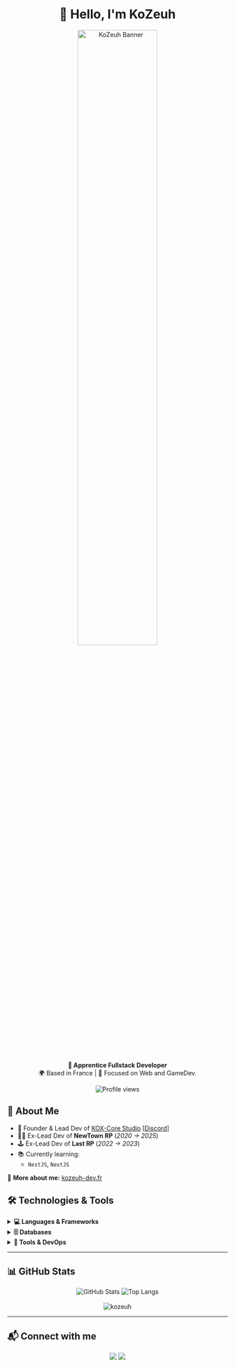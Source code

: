 <div align="center">

# 👋 Hello, I'm **KoZeuh**

<img src="https://privatent.kozeuh-dev.fr/Upload_Script/uploads/image0.jpg" alt="KoZeuh Banner" width="60%"/>

**🧠 Apprentice Fullstack Developer**  
🌍 Based in France | 🎯 Focused on Web and GameDev.

![Profile views](https://komarev.com/ghpvc/?username=KoZeuh&style=for-the-badge&color=green&label=PROFILE+VIEWS)

</div>

## 🚀 About Me

- 🛒 Founder & Lead Dev of [KOX-Core Studio](https://kox-core.tebex.io) [[Discord](https://www.discord.gg/pY5bdD7mZ3)]
- 👨‍💻 Ex-Lead Dev of **NewTown RP** (_2020 → 2025_)
- 🕹 Ex-Lead Dev of **Last RP** (_2022 → 2023_)
- 📚 Currently learning:
  - `NestJS`, `NextJS`

🔗 **More about me:** [kozeuh-dev.fr](https://www.kozeuh-dev.fr)

## 🛠️ Technologies & Tools

<details>
  <summary><strong>💻 Languages & Frameworks</strong></summary><br>

![JavaScript](https://img.shields.io/badge/JavaScript-F7DF1E?style=flat&logo=javascript&logoColor=black)
![PHP](https://img.shields.io/badge/PHP-777BB4?style=flat&logo=php&logoColor=white)
![HTML5](https://img.shields.io/badge/HTML5-E34F26?style=flat&logo=html5&logoColor=white)
![CSS3](https://img.shields.io/badge/CSS3-1572B6?style=flat&logo=css3&logoColor=white)
![SASS](https://img.shields.io/badge/SASS-CC6699?style=flat&logo=sass&logoColor=white)
![Markdown](https://img.shields.io/badge/Markdown-000000?style=flat&logo=markdown&logoColor=white)
![TypeScript](https://img.shields.io/badge/TypeScript-3178C6?style=flat&logo=typescript&logoColor=white)
![VueJS](https://img.shields.io/badge/VueJS-42b883?style=flat&logo=vue.js&logoColor=white)
![NodeJS](https://img.shields.io/badge/Node.js-339933?style=flat&logo=node.js&logoColor=white)
![ExpressJS](https://img.shields.io/badge/Express.js-000000?style=flat&logo=express&logoColor=white)
![Symfony](https://img.shields.io/badge/Symfony-000000?style=flat&logo=symfony&logoColor=white)
![Webpack](https://img.shields.io/badge/Webpack-8DD6F9?style=flat&logo=webpack&logoColor=black)
![Lua](https://img.shields.io/badge/LUA-2C2D72?style=flat&logo=lua&logoColor=white)

</details>

<details>
  <summary><strong>🗄️ Databases</strong></summary><br>

![MySQL](https://img.shields.io/badge/MySQL-4479A1?style=flat&logo=mysql&logoColor=white)
![MariaDB](https://img.shields.io/badge/MariaDB-003545?style=flat&logo=mariadb&logoColor=white)
![MongoDB](https://img.shields.io/badge/MongoDB-47A248?style=flat&logo=mongodb&logoColor=white)
![SQLite](https://img.shields.io/badge/SQLite-003B57?style=flat&logo=sqlite&logoColor=white)
![JSON](https://img.shields.io/badge/JSON-000000?style=flat&logo=json&logoColor=white)

</details>

<details>
  <summary><strong>🧰 Tools & DevOps</strong></summary><br>

![Docker](https://img.shields.io/badge/Docker-2496ED?style=flat&logo=docker&logoColor=white)
![NGINX](https://img.shields.io/badge/NGINX-269539?style=flat&logo=nginx&logoColor=white)
![Heroku](https://img.shields.io/badge/Heroku-430098?style=flat&logo=heroku&logoColor=white)
![Git](https://img.shields.io/badge/Git-F05032?style=flat&logo=git&logoColor=white)
![VSCode](https://img.shields.io/badge/VSCode-007ACC?style=flat&logo=visual-studio-code&logoColor=white)
![Trello](https://img.shields.io/badge/Trello-0079BF?style=flat&logo=trello&logoColor=white)

</details>

---

## 📊 GitHub Stats

<div align="center">
  <img src="https://github-readme-stats.vercel.app/api?username=kozeuh&show_icons=true&locale=en&theme=radical" alt="GitHub Stats" />
  <img src="https://github-readme-stats.vercel.app/api/top-langs?username=kozeuh&layout=compact&theme=radical" alt="Top Langs" />
   <br><br>
   <img src="https://github-profile-trophy.vercel.app/?username=kozeuh&theme=algolia&column=5&margin-w=15&margin-h=15&rank=-C,-B,-UNKNOWN,-SECRET" alt="kozeuh" />
</div>

---

## 📬 Connect with me

<p align="center">
  <a href="https://www.youtube.com/@kozeuhdev"><img src="https://img.shields.io/badge/YouTube-%23FF0000.svg?&style=for-the-badge&logo=YouTube&logoColor=white"/></a>
  <a href="https://discord.com/users/700100983648419902"><img src="https://img.shields.io/badge/Discord-%237289DA.svg?&style=for-the-badge&logo=discord&logoColor=white"/></a>
</p>

